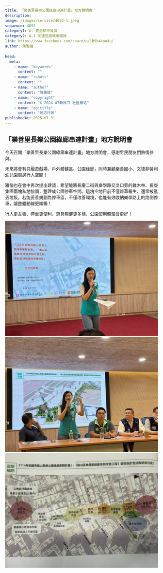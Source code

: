 ```yaml
---
title: 「樂善里長樂公園綠廊串連計畫」地方說明會
description:
image: /images/service/4092-1.jpeg
sequence: 4092
category1: A. 健全都市發展
category2: A.1 加速宜居城市建設
link: https://www.facebook.com/share/p/1B9b44ooAu/
author: 陳雅倫

head:
  meta:
    - name: "keywords"
      content: ""
    - name: "robots"
      content: ""
    - name: "author"
      content: "陳雅倫"
    - name: "copyright"
      content: "© 2024 A7新林口-社區網站"
    - name: "og:title"
      content: "地方行政"
publishedAt: 2025-07-31
---
```


## 「樂善里長樂公園綠廊串連計畫」地方說明會

今天召開「樂善里長樂公園綠廊串連計畫」地方說明會，感謝里民朋友們熱情參與。

未來將會有共融遊戲場、戶外體健區、公園綠廊，同時兼顧樂善國小、文德非營利幼兒園周邊行人空間！

雅倫也在會中再次提出建議，希望能將長慶二街與樂學路交叉口旁的雜木林、長庚集團兩塊私地協調，整理成公園停車空間。這塊空地目前不僅雜草叢生、還常被亂丟垃圾，若能妥善規劃為停車區，不僅改善環境，也能有效收納樂學路上的路側停車，讓整體動線更順暢！

行人更友善、停車更便利，遊具體健更多樣，公園使用體驗會更好！

![s4092-1.jpeg](/images/service/s4092-1.jpeg)
![s4092-3.jpeg](/images/service/s4092-3.jpeg)
![s4092-2.jpeg](/images/service/s4092-2.jpeg)
